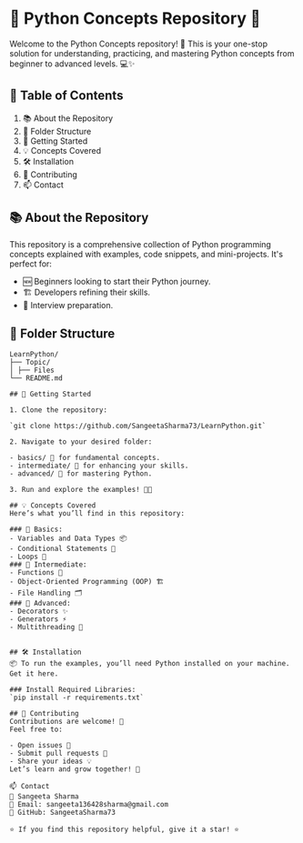 # 🐍 Python Concepts Repository 🚀

Welcome to the Python Concepts repository! 🎉 This is your one-stop solution for understanding, practicing, and mastering Python concepts from beginner to advanced levels. 💻✨

## 🌟 Table of Contents

1. 📚 About the Repository
2. 📂 Folder Structure
3. 🚀 Getting Started
4. 💡 Concepts Covered
5. 🛠️ Installation
6. 🤝 Contributing
7. 📫 Contact

## 📚 About the Repository

This repository is a comprehensive collection of Python programming concepts explained with examples, code snippets, and mini-projects. It's perfect for:

- 🆕 Beginners looking to start their Python journey.
- 🏗️ Developers refining their skills.
- 💼 Interview preparation.

## 📂 Folder Structure

```
LearnPython/
├── Topic/
│ ├── Files
└── README.md

## 🚀 Getting Started

1. Clone the repository:

`git clone https://github.com/SangeetaSharma73/LearnPython.git`

2. Navigate to your desired folder:

- basics/ 🐣 for fundamental concepts.
- intermediate/ 🚀 for enhancing your skills.
- advanced/ 🌟 for mastering Python.

3. Run and explore the examples! 🧑‍💻

## 💡 Concepts Covered
Here’s what you’ll find in this repository:

### 🐣 Basics:
- Variables and Data Types 📦
- Conditional Statements 🤔
- Loops 🔄
### 🚀 Intermediate:
- Functions 🔧
- Object-Oriented Programming (OOP) 🏗️
- File Handling 🗂️
### 🌟 Advanced:
- Decorators ✨
- Generators ⚡
- Multithreading 🧵


## 🛠️ Installation
📦 To run the examples, you’ll need Python installed on your machine. Get it here.

### Install Required Libraries:
`pip install -r requirements.txt`

## 🤝 Contributing
Contributions are welcome! 🙌
Feel free to:

- Open issues 🐛
- Submit pull requests 🚀
- Share your ideas 💡
Let’s learn and grow together! 🌱

📫 Contact
👤 Sangeeta Sharma
📧 Email: sangeeta136428sharma@gmail.com
🔗 GitHub: SangeetaSharma73

⭐ If you find this repository helpful, give it a star! ⭐
```
